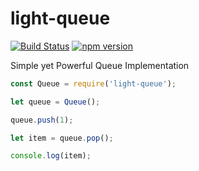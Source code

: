 # light-queue
[![Build Status](https://badge.buildkite.com/39d5c21d09d3f7b3f0db463783a64a676b4894e57b31f166a4.svg)](https://buildkite.com/mmujic/light-queue) [![npm version](https://badge.fury.io/js/light-queue.svg)](https://badge.fury.io/js/light-queue)

Simple yet Powerful Queue Implementation

```javascript
const Queue = require('light-queue');

let queue = Queue();

queue.push(1);

let item = queue.pop();

console.log(item);
```
